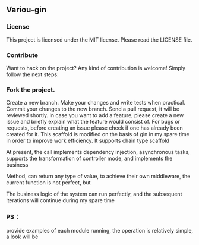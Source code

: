 ## Variou-gin
### License
This project is licensed under the MIT license. Please read the LICENSE file.

### Contribute
Want to hack on the project? Any kind of contribution is welcome!
Simply follow the next steps:

### Fork the project.
Create a new branch.
Make your changes and write tests when practical.
Commit your changes to the new branch.
Send a pull request, it will be reviewed shortly.
In case you want to add a feature, please create a new issue and briefly explain what the feature would consist of. For bugs or requests, before creating an issue please check if one has already been created for it.
This scaffold is modified on the basis of gin in my spare time in order to improve work efficiency. It supports chain type scaffold

At present, the call implements dependency injection, asynchronous tasks, supports the transformation of controller mode, and implements the business

Method, can return any type of value, to achieve their own middleware, the current function is not perfect, but

The business logic of the system can run perfectly, and the subsequent iterations will continue during my spare time

### PS：
provide examples of each module running, the operation is relatively simple, a look will be
